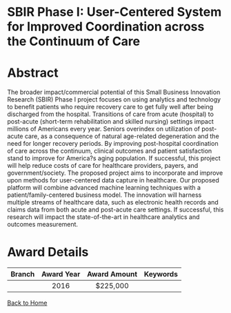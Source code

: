
SBIR Phase I: User-Centered System for Improved Coordination across the Continuum of Care
=========================================================================================

# Abstract


The broader impact/commercial potential of this Small Business Innovation Research (SBIR) Phase I project focuses on using analytics and technology to benefit patients who require recovery care to get fully well after being discharged from the hospital. Transitions of care from acute (hospital) to post-acute (short-term rehabilitation and skilled nursing) settings impact millions of Americans every year. Seniors overindex on utilization of post-acute care, as a consequence of natural age-related degeneration and the need for longer recovery periods. By improving post-hospital coordination of care across the continuum, clinical outcomes and patient satisfaction stand to improve for America?s aging population. If successful, this project will help reduce costs of care for healthcare providers, payers, and government/society. The proposed project aims to incorporate and improve upon methods for user-centered data capture in healthcare. Our proposed platform will combine advanced machine learning techniques with a patient/family-centered business model. The innovation will harness multiple streams of healthcare data, such as electronic health records and claims data from both acute and post-acute care settings. If successful, this research will impact the state-of-the-art in healthcare analytics and outcomes measurement.  

# Award Details

|Branch|Award Year|Award Amount|Keywords|
| :---: | :---: | :---: | :---: |
||2016|$225,000||
  
  


[Back to Home](https://github.com/chrischow/dod_sbir_awards#253)